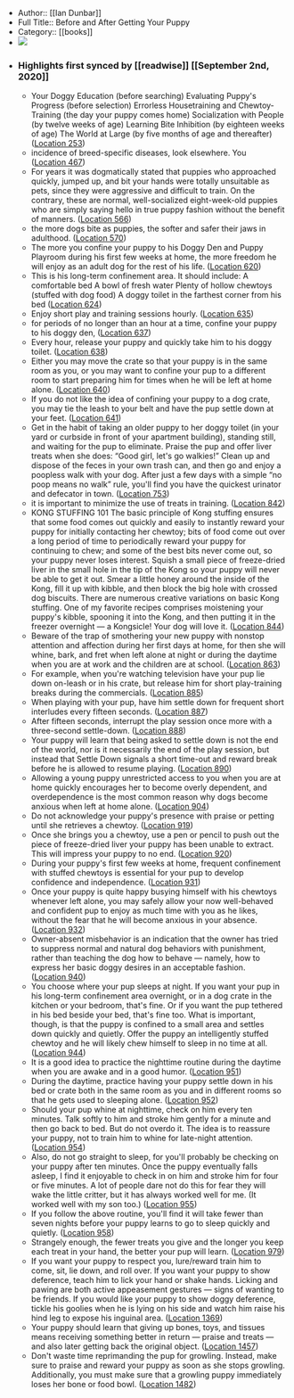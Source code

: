 - Author:: [[Ian Dunbar]]
- Full Title:: Before and After Getting Your Puppy
- Category:: [[books]]
- ![](https://images-na.ssl-images-amazon.com/images/I/51KLBNbrAqL._SL400_.jpg)
- ### Highlights first synced by [[readwise]] [[September 2nd, 2020]]
    - Your Doggy Education (before searching) Evaluating Puppy's Progress (before selection) Errorless Housetraining and Chewtoy-Training (the day your puppy comes home) Socialization with People (by twelve weeks of age) Learning Bite Inhibition (by eighteen weeks of age) The World at Large (by five months of age and thereafter) ([Location 253](https://readwise.io/to_kindle?action=open&asin=B001HL9C50&location=253))
    - incidence of breed-specific diseases, look elsewhere. You ([Location 467](https://readwise.io/to_kindle?action=open&asin=B001HL9C50&location=467))
    - For years it was dogmatically stated that puppies who approached quickly, jumped up, and bit your hands were totally unsuitable as pets, since they were aggressive and difficult to train. On the contrary, these are normal, well-socialized eight-week-old puppies who are simply saying hello in true puppy fashion without the benefit of manners. ([Location 566](https://readwise.io/to_kindle?action=open&asin=B001HL9C50&location=566))
    - the more dogs bite as puppies, the softer and safer their jaws in adulthood. ([Location 570](https://readwise.io/to_kindle?action=open&asin=B001HL9C50&location=570))
    - The more you confine your puppy to his Doggy Den and Puppy Playroom during his first few weeks at home, the more freedom he will enjoy as an adult dog for the rest of his life. ([Location 620](https://readwise.io/to_kindle?action=open&asin=B001HL9C50&location=620))
    - This is his long-term confinement area. It should include: A comfortable bed A bowl of fresh water Plenty of hollow chewtoys (stuffed with dog food) A doggy toilet in the farthest corner from his bed ([Location 624](https://readwise.io/to_kindle?action=open&asin=B001HL9C50&location=624))
    - Enjoy short play and training sessions hourly. ([Location 635](https://readwise.io/to_kindle?action=open&asin=B001HL9C50&location=635))
    - for periods of no longer than an hour at a time, confine your puppy to his doggy den, ([Location 637](https://readwise.io/to_kindle?action=open&asin=B001HL9C50&location=637))
    - Every hour, release your puppy and quickly take him to his doggy toilet. ([Location 638](https://readwise.io/to_kindle?action=open&asin=B001HL9C50&location=638))
    - Either you may move the crate so that your puppy is in the same room as you, or you may want to confine your pup to a different room to start preparing him for times when he will be left at home alone. ([Location 640](https://readwise.io/to_kindle?action=open&asin=B001HL9C50&location=640))
    - If you do not like the idea of confining your puppy to a dog crate, you may tie the leash to your belt and have the pup settle down at your feet. ([Location 641](https://readwise.io/to_kindle?action=open&asin=B001HL9C50&location=641))
    - Get in the habit of taking an older puppy to her doggy toilet (in your yard or curbside in front of your apartment building), standing still, and waiting for the pup to eliminate. Praise the pup and offer liver treats when she does: “Good girl, let's go walkies!” Clean up and dispose of the feces in your own trash can, and then go and enjoy a poopless walk with your dog. After just a few days with a simple “no poop means no walk” rule, you'll find you have the quickest urinator and defecator in town. ([Location 753](https://readwise.io/to_kindle?action=open&asin=B001HL9C50&location=753))
    - it is important to minimize the use of treats in training. ([Location 842](https://readwise.io/to_kindle?action=open&asin=B001HL9C50&location=842))
    - KONG STUFFING 101 The basic principle of Kong stuffing ensures that some food comes out quickly and easily to instantly reward your puppy for initially contacting her chewtoy; bits of food come out over a long period of time to periodically reward your puppy for continuing to chew; and some of the best bits never come out, so your puppy never loses interest. Squish a small piece of freeze-dried liver in the small hole in the tip of the Kong so your puppy will never be able to get it out. Smear a little honey around the inside of the Kong, fill it up with kibble, and then block the big hole with crossed dog biscuits. There are numerous creative variations on basic Kong stuffing. One of my favorite recipes comprises moistening your puppy's kibble, spooning it into the Kong, and then putting it in the freezer overnight — a Kongsicle! Your dog will love it. ([Location 844](https://readwise.io/to_kindle?action=open&asin=B001HL9C50&location=844))
    - Beware of the trap of smothering your new puppy with nonstop attention and affection during her first days at home, for then she will whine, bark, and fret when left alone at night or during the daytime when you are at work and the children are at school. ([Location 863](https://readwise.io/to_kindle?action=open&asin=B001HL9C50&location=863))
    - For example, when you're watching television have your pup lie down on-leash or in his crate, but release him for short play-training breaks during the commercials. ([Location 885](https://readwise.io/to_kindle?action=open&asin=B001HL9C50&location=885))
    - When playing with your pup, have him settle down for frequent short interludes every fifteen seconds. ([Location 887](https://readwise.io/to_kindle?action=open&asin=B001HL9C50&location=887))
    - After fifteen seconds, interrupt the play session once more with a three-second settle-down. ([Location 888](https://readwise.io/to_kindle?action=open&asin=B001HL9C50&location=888))
    - Your puppy will learn that being asked to settle down is not the end of the world, nor is it necessarily the end of the play session, but instead that Settle Down signals a short time-out and reward break before he is allowed to resume playing. ([Location 890](https://readwise.io/to_kindle?action=open&asin=B001HL9C50&location=890))
    - Allowing a young puppy unrestricted access to you when you are at home quickly encourages her to become overly dependent, and overdependence is the most common reason why dogs become anxious when left at home alone. ([Location 904](https://readwise.io/to_kindle?action=open&asin=B001HL9C50&location=904))
    - Do not acknowledge your puppy's presence with praise or petting until she retrieves a chewtoy. ([Location 919](https://readwise.io/to_kindle?action=open&asin=B001HL9C50&location=919))
    - Once she brings you a chewtoy, use a pen or pencil to push out the piece of freeze-dried liver your puppy has been unable to extract. This will impress your puppy to no end. ([Location 920](https://readwise.io/to_kindle?action=open&asin=B001HL9C50&location=920))
    - During your puppy's first few weeks at home, frequent confinement with stuffed chewtoys is essential for your pup to develop confidence and independence. ([Location 931](https://readwise.io/to_kindle?action=open&asin=B001HL9C50&location=931))
    - Once your puppy is quite happy busying himself with his chewtoys whenever left alone, you may safely allow your now well-behaved and confident pup to enjoy as much time with you as he likes, without the fear that he will become anxious in your absence. ([Location 932](https://readwise.io/to_kindle?action=open&asin=B001HL9C50&location=932))
    - Owner-absent misbehavior is an indication that the owner has tried to suppress normal and natural dog behaviors with punishment, rather than teaching the dog how to behave — namely, how to express her basic doggy desires in an acceptable fashion. ([Location 940](https://readwise.io/to_kindle?action=open&asin=B001HL9C50&location=940))
    - You choose where your pup sleeps at night. If you want your pup in his long-term confinement area overnight, or in a dog crate in the kitchen or your bedroom, that's fine. Or if you want the pup tethered in his bed beside your bed, that's fine too. What is important, though, is that the puppy is confined to a small area and settles down quickly and quietly. Offer the puppy an intelligently stuffed chewtoy and he will likely chew himself to sleep in no time at all. ([Location 944](https://readwise.io/to_kindle?action=open&asin=B001HL9C50&location=944))
    - It is a good idea to practice the nighttime routine during the daytime when you are awake and in a good humor. ([Location 951](https://readwise.io/to_kindle?action=open&asin=B001HL9C50&location=951))
    - During the daytime, practice having your puppy settle down in his bed or crate both in the same room as you and in different rooms so that he gets used to sleeping alone. ([Location 952](https://readwise.io/to_kindle?action=open&asin=B001HL9C50&location=952))
    - Should your pup whine at nighttime, check on him every ten minutes. Talk softly to him and stroke him gently for a minute and then go back to bed. But do not overdo it. The idea is to reassure your puppy, not to train him to whine for late-night attention. ([Location 954](https://readwise.io/to_kindle?action=open&asin=B001HL9C50&location=954))
    - Also, do not go straight to sleep, for you'll probably be checking on your puppy after ten minutes. Once the puppy eventually falls asleep, I find it enjoyable to check in on him and stroke him for four or five minutes. A lot of people dare not do this for fear they will wake the little critter, but it has always worked well for me. (It worked well with my son too.) ([Location 955](https://readwise.io/to_kindle?action=open&asin=B001HL9C50&location=955))
    - If you follow the above routine, you'll find it will take fewer than seven nights before your puppy learns to go to sleep quickly and quietly. ([Location 958](https://readwise.io/to_kindle?action=open&asin=B001HL9C50&location=958))
    - Strangely enough, the fewer treats you give and the longer you keep each treat in your hand, the better your pup will learn. ([Location 979](https://readwise.io/to_kindle?action=open&asin=B001HL9C50&location=979))
    - If you want your puppy to respect you, lure/reward train him to come, sit, lie down, and roll over. If you want your puppy to show deference, teach him to lick your hand or shake hands. Licking and pawing are both active appeasement gestures — signs of wanting to be friends. If you would like your puppy to show doggy deference, tickle his goolies when he is lying on his side and watch him raise his hind leg to expose his inguinal area. ([Location 1369](https://readwise.io/to_kindle?action=open&asin=B001HL9C50&location=1369))
    - Your puppy should learn that giving up bones, toys, and tissues means receiving something better in return — praise and treats — and also later getting back the original object. ([Location 1457](https://readwise.io/to_kindle?action=open&asin=B001HL9C50&location=1457))
    - Don't waste time reprimanding the pup for growling. Instead, make sure to praise and reward your puppy as soon as she stops growling. Additionally, you must make sure that a growling puppy immediately loses her bone or food bowl. ([Location 1482](https://readwise.io/to_kindle?action=open&asin=B001HL9C50&location=1482))

